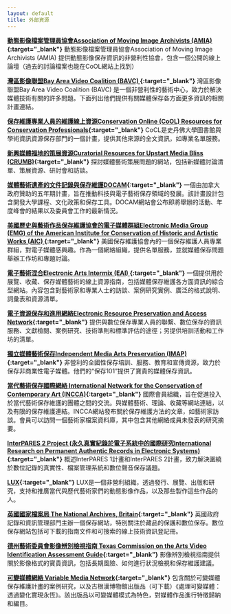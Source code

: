 ```yaml
---
layout: default
title: 外部資源
---
```


**[動態影像檔案管理員協會Association of Moving Image Archivists (AMIA) ](http://www.amianet.org/){:target="_blank"}**
動態影像檔案管理員協會Association of Moving Image Archivists (AMIA) 提供動態影像保存資訊的非營利性協會，包含一個公開的線上論壇（過去的討論檔案也能在CoOL網站上找到）

**[灣區影像聯盟Bay Area Video Coalition (BAVC) ](http://www.bavc.org/){:target="_blank"}**
灣區影像聯盟Bay Area Video Coalition (BAVC) 是一個非營利性的藝術中心，致力於解決媒體技術有關的許多問題。下面列出他們提供有關媒體保存各方面更多資訊的相關計畫連結。

**[保存維護專業人員的維護線上資源Conservation Online (CoOL) Resources for Conservation Professionals](http://palimpsest.stanford.edu/bytopic/electronic-records/electronic-storage-media/){:target="_blank"}**
CoCL是史丹佛大學圖書館與學術資訊資源保存部門的一個計畫，提供其他來源的全文資訊，如專業名單服務。

**[新興媒體福地的策展資源Curatorial Resources for Upstart Media Bliss (CRUMB)](http://www.crumbweb.org){:target="_blank"}**
探討媒體藝術策展問題的網站，包括新媒體討論清單、策展資源、研討會和訪談。

**[媒體藝術遺產的文件記錄與保存維護DOCAM](http://www.docam.ca/){:target="_blank"}**
一個由加拿大政府贊助的五年期計畫，旨在推動科技與電子藝術保存領域的發展。該計畫設計包含開發大學課程、文化政策和保存工具。DOCAM網站會公布即將舉辦的活動、年度峰會的結果以及委員會工作的最新情況。

**[美國歷史與藝術作品保存維護協會的電子媒體群組Electronic Media Group (EMG) of the American Institute for Conservation of Historic and Artistic Works (AIC) ](http://aic.stanford.edu/sg/emg/index.html%20){:target="_blank"}**
美國保存維護協會內的一個保存維護人員專業群組，對電子媒體感興趣。作為一個網絡組織，提供名單服務，並就媒體保存問題舉辦工作坊和專題討論。

**[電子藝術混合Electronic Arts Intermix (EAI) ](http://www.eai.org/index.htm){:target="_blank"}**
一個提供用於展覽、收藏、保存媒體藝術的線上資源指南，包括媒體保存維護各方面資訊的綜合型網站。內容包含對藝術家和專業人士的訪談、案例研究實例、廣泛的格式說明、詞彙表和資源清單。

**[電子資源保存和進用網絡Electronic Resource Preservation and Access Network](http://www.erpanet.org/){:target="_blank"}**
提供與數位保存專業人員的聯繫、數位保存的資訊服務、文獻檢閱、案例研究、技術準則和標準評估的途徑；另提供培訓活動和工作坊的清單。

**[獨立媒體藝術保存Independent Media Arts Preservation (IMAP) ](http://imappreserve.org/){:target="_blank"}**
非營利的全國性保存培訓、服務、教育和宣傳資源，致力於保存非商業性電子媒體。他們的“保存101”提供了寶貴的媒體保存資訊。

**[當代藝術保存國際網絡 International Network for the Conservation of Contemporary Art (INCCA)](http://www.incca.org/){:target="_blank"}**
國際會員組織，旨在促進投入於當代藝術保存維護的團體之間的交流。與媒體藝術、理論、收藏等網站連結，以及有限的保存維護連結。INCCA網站發布關於保存維護方法的文章，如藝術家訪談。會員可以訪問一個藝術家檔案資料庫，其中包含其他網絡成員未發表的研究摘要。

**[InterPARES 2 Project (永久真實紀錄於電子系統中的國際研究International Research on Permanent Authentic Records in Electronic Systems)](http://www.interpares.org/){:target="_blank"}**
概述InterPARES 1計畫和InterPARES 2計畫，致力解決圍繞於數位記錄的真實性、檔案管理系統和數位聲音保存議題。

**[LUX](http://www.lux.org.uk/){:target="_blank"}**
LUX是一個非營利組織，透過發行、展覽、出版和研究，支持和推廣當代與歷代藝術家們的動態影像作品，以及那些製作這些作品的人。

**[英國國家檔案局 The National Archives, Britain](http://www.nationalarchives.gov.uk/preservation/){:target="_blank"}**
英國政府記錄和資訊管理部門主辦一個保存網站，特別關注於藏品的保護和數位保存。數位保存網站包括可下載的指南文件和可搜索的線上技術資訊登記冊。

**[德州藝術委員會影像辨別檢視指南 Texas Commission on the Arts Video Identification Assessment Guide](http://www.arts.texas.gov/wp-content/uploads/2012/04/video.pdf){:target="_blank"}**
影像辨別檢視指南提供關於影像格式的寶貴資訊，包括長期風險、如何進行狀況檢視和保存維護建議。

**[可變媒體網絡 Variable Media Network](http://variablemedia.net/){:target="_blank"}**
包含關於可變媒體保存維護計畫的案例研究，以及古根漢博物館出版品（可下載）《處理可變媒體：透過變化實現永恆》。該出版品以可變媒體模式為特色，對媒體作品進行特徵歸納和編目。
